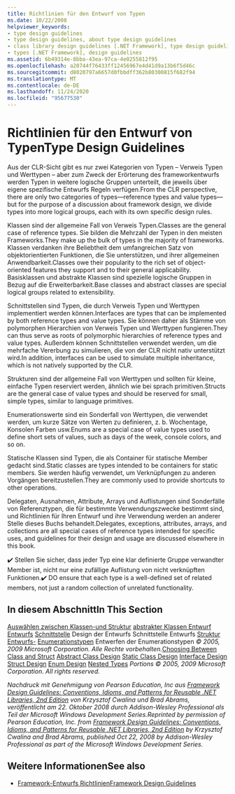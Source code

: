 ```yaml
---
title: Richtlinien für den Entwurf von Typen
ms.date: 10/22/2008
helpviewer_keywords:
- type design guidelines
- type design guidelines, about type design guidelines
- class library design guidelines [.NET Framework], type design guidelines
- types [.NET Framework], design guidelines
ms.assetid: 6b49314e-8bba-43ea-97ca-4e0255812f95
ms.openlocfilehash: a20744f76433ff12456967e4d41d9a13b6f5d46c
ms.sourcegitcommit: d8020797a6657d0fbbdff362b80300815f682f94
ms.translationtype: MT
ms.contentlocale: de-DE
ms.lasthandoff: 11/24/2020
ms.locfileid: "95677530"
---
```

# <a name="type-design-guidelines"></a><span data-ttu-id="52525-102">Richtlinien für den Entwurf von Typen</span><span class="sxs-lookup"><span data-stu-id="52525-102">Type Design Guidelines</span></span>

<span data-ttu-id="52525-103">Aus der CLR-Sicht gibt es nur zwei Kategorien von Typen – Verweis Typen und Werttypen – aber zum Zweck der Erörterung des frameworkentwurfs werden Typen in weitere logische Gruppen unterteilt, die jeweils über eigene spezifische Entwurfs Regeln verfügen.</span><span class="sxs-lookup"><span data-stu-id="52525-103">From the CLR perspective, there are only two categories of types—reference types and value types—but for the purpose of a discussion about framework design, we divide types into more logical groups, each with its own specific design rules.</span></span>

 <span data-ttu-id="52525-104">Klassen sind der allgemeine Fall von Verweis Typen.</span><span class="sxs-lookup"><span data-stu-id="52525-104">Classes are the general case of reference types.</span></span> <span data-ttu-id="52525-105">Sie bilden die Mehrzahl der Typen in den meisten Frameworks.</span><span class="sxs-lookup"><span data-stu-id="52525-105">They make up the bulk of types in the majority of frameworks.</span></span> <span data-ttu-id="52525-106">Klassen verdanken ihre Beliebtheit dem umfangreichen Satz von objektorientierten Funktionen, die Sie unterstützen, und ihrer allgemeinen Anwendbarkeit.</span><span class="sxs-lookup"><span data-stu-id="52525-106">Classes owe their popularity to the rich set of object-oriented features they support and to their general applicability.</span></span> <span data-ttu-id="52525-107">Basisklassen und abstrakte Klassen sind spezielle logische Gruppen in Bezug auf die Erweiterbarkeit.</span><span class="sxs-lookup"><span data-stu-id="52525-107">Base classes and abstract classes are special logical groups related to extensibility.</span></span>

 <span data-ttu-id="52525-108">Schnittstellen sind Typen, die durch Verweis Typen und Werttypen implementiert werden können.</span><span class="sxs-lookup"><span data-stu-id="52525-108">Interfaces are types that can be implemented by both reference types and value types.</span></span> <span data-ttu-id="52525-109">Sie können daher als Stämme von polymorphen Hierarchien von Verweis Typen und Werttypen fungieren.</span><span class="sxs-lookup"><span data-stu-id="52525-109">They can thus serve as roots of polymorphic hierarchies of reference types and value types.</span></span> <span data-ttu-id="52525-110">Außerdem können Schnittstellen verwendet werden, um die mehrfache Vererbung zu simulieren, die von der CLR nicht nativ unterstützt wird.</span><span class="sxs-lookup"><span data-stu-id="52525-110">In addition, interfaces can be used to simulate multiple inheritance, which is not natively supported by the CLR.</span></span>

 <span data-ttu-id="52525-111">Strukturen sind der allgemeine Fall von Werttypen und sollten für kleine, einfache Typen reserviert werden, ähnlich wie bei sprach primitiven.</span><span class="sxs-lookup"><span data-stu-id="52525-111">Structs are the general case of value types and should be reserved for small, simple types, similar to language primitives.</span></span>

 <span data-ttu-id="52525-112">Enumerationswerte sind ein Sonderfall von Werttypen, die verwendet werden, um kurze Sätze von Werten zu definieren, z. b. Wochentage, Konsolen Farben usw.</span><span class="sxs-lookup"><span data-stu-id="52525-112">Enums are a special case of value types used to define short sets of values, such as days of the week, console colors, and so on.</span></span>

 <span data-ttu-id="52525-113">Statische Klassen sind Typen, die als Container für statische Member gedacht sind.</span><span class="sxs-lookup"><span data-stu-id="52525-113">Static classes are types intended to be containers for static members.</span></span> <span data-ttu-id="52525-114">Sie werden häufig verwendet, um Verknüpfungen zu anderen Vorgängen bereitzustellen.</span><span class="sxs-lookup"><span data-stu-id="52525-114">They are commonly used to provide shortcuts to other operations.</span></span>

 <span data-ttu-id="52525-115">Delegaten, Ausnahmen, Attribute, Arrays und Auflistungen sind Sonderfälle von Referenztypen, die für bestimmte Verwendungszwecke bestimmt sind, und Richtlinien für Ihren Entwurf und ihre Verwendung werden an anderer Stelle dieses Buchs behandelt.</span><span class="sxs-lookup"><span data-stu-id="52525-115">Delegates, exceptions, attributes, arrays, and collections are all special cases of reference types intended for specific uses, and guidelines for their design and usage are discussed elsewhere in this book.</span></span>

 <span data-ttu-id="52525-116">✔️ Stellen Sie sicher, dass jeder Typ eine klar definierte Gruppe verwandter Member ist, nicht nur eine zufällige Auflistung von nicht verknüpften Funktionen.</span><span class="sxs-lookup"><span data-stu-id="52525-116">✔️ DO ensure that each type is a well-defined set of related members, not just a random collection of unrelated functionality.</span></span>

## <a name="in-this-section"></a><span data-ttu-id="52525-117">In diesem Abschnitt</span><span class="sxs-lookup"><span data-stu-id="52525-117">In This Section</span></span>

 <span data-ttu-id="52525-118">[Auswählen zwischen Klassen-und Struktur](choosing-between-class-and-struct.md) [abstrakter Klassen Entwurf](abstract-class.md) [Entwurfs](static-class.md) [Schnittstelle](interface.md) Design der Entwurfs Schnittstelle Entwurfs [Struktur](struct.md) [Entwurfs-](enum.md) [Enumerationstypen](nested-types.md) Entwerfen der Enumerationstypen *© 2005, 2009 Microsoft Corporation. Alle Rechte vorbehalten.*</span><span class="sxs-lookup"><span data-stu-id="52525-118">[Choosing Between Class and Struct](choosing-between-class-and-struct.md) [Abstract Class Design](abstract-class.md) [Static Class Design](static-class.md) [Interface Design](interface.md) [Struct Design](struct.md) [Enum Design](enum.md) [Nested Types](nested-types.md) *Portions © 2005, 2009 Microsoft Corporation. All rights reserved.*</span></span>

 <span data-ttu-id="52525-119">*Nachdruck mit Genehmigung von Pearson Education, Inc aus [Framework Design Guidelines: Conventions, Idioms, and Patterns for Reusable .NET Libraries, 2nd Edition](https://www.informit.com/store/framework-design-guidelines-conventions-idioms-and-9780321545619) von Krzysztof Cwalina und Brad Abrams, veröffentlicht am 22. Oktober 2008 durch Addison-Wesley Professional als Teil der Microsoft Windows Development Series.*</span><span class="sxs-lookup"><span data-stu-id="52525-119">*Reprinted by permission of Pearson Education, Inc. from [Framework Design Guidelines: Conventions, Idioms, and Patterns for Reusable .NET Libraries, 2nd Edition](https://www.informit.com/store/framework-design-guidelines-conventions-idioms-and-9780321545619) by Krzysztof Cwalina and Brad Abrams, published Oct 22, 2008 by Addison-Wesley Professional as part of the Microsoft Windows Development Series.*</span></span>

## <a name="see-also"></a><span data-ttu-id="52525-120">Weitere Informationen</span><span class="sxs-lookup"><span data-stu-id="52525-120">See also</span></span>

- [<span data-ttu-id="52525-121">Framework-Entwurfs Richtlinien</span><span class="sxs-lookup"><span data-stu-id="52525-121">Framework Design Guidelines</span></span>](index.md)

